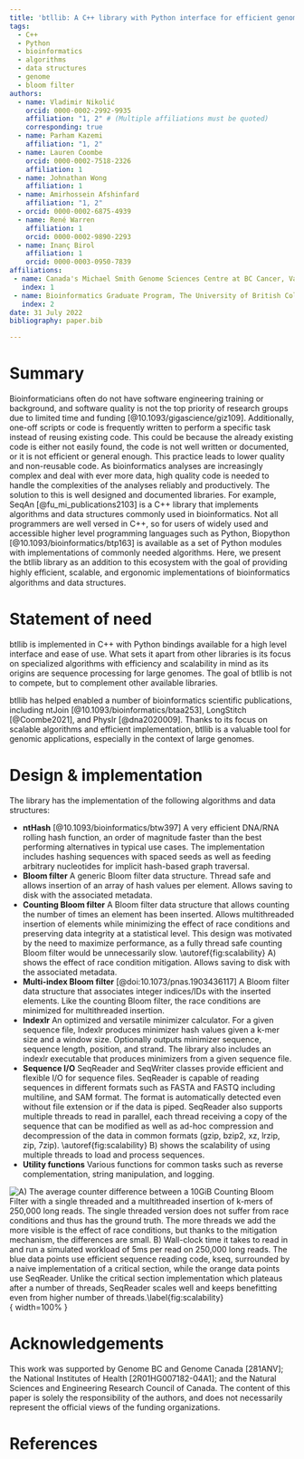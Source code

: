 ```yaml
---
title: 'btllib: A C++ library with Python interface for efficient genomic sequence processing'
tags:
  - C++
  - Python
  - bioinformatics
  - algorithms
  - data structures
  - genome
  - bloom filter
authors:
  - name: Vladimir Nikolić
    orcid: 0000-0002-2992-9935
    affiliation: "1, 2" # (Multiple affiliations must be quoted)
    corresponding: true
  - name: Parham Kazemi
    affiliation: "1, 2"
  - name: Lauren Coombe
    orcid: 0000-0002-7518-2326
    affiliation: 1
  - name: Johnathan Wong
    affiliation: 1
  - name: Amirhossein Afshinfard
    affiliation: "1, 2"
  - orcid: 0000-0002-6875-4939
  - name: René Warren
    affiliation: 1
    orcid: 0000-0002-9890-2293
  - name: Inanç Birol
    affiliation: 1
    orcid: 0000-0003-0950-7839
affiliations:
 - name: Canada's Michael Smith Genome Sciences Centre at BC Cancer, Vancouver, BC V5Z 4S6, Canada
   index: 1
 - name: Bioinformatics Graduate Program, The University of British Columbia, Vancouver, BC V6T 1Z4, Canada
   index: 2
date: 31 July 2022
bibliography: paper.bib

---
```


# Summary

Bioinformaticians often do not have software engineering training or background, and software quality is not the top priority of research groups due to limited time and funding [@10.1093/gigascience/giz109]. Additionally, one-off scripts or code is frequently written to perform a specific task instead of reusing existing code. This could be because the already existing code is either not easily found, the code is not well written or documented, or it is not efficient or general enough. This practice leads to lower quality and non-reusable code. As bioinformatics analyses are increasingly complex and deal with ever more data, high quality code is needed to handle the complexities of the analyses reliably and productively. The solution to this is well designed and documented libraries. For example, SeqAn [@fu_mi_publications2103] is a C++ library that implements algorithms and data structures commonly used in bioinformatics. Not all programmers are well versed in C++, so for users of widely used and accessible higher level programming languages such as Python, Biopython [@10.1093/bioinformatics/btp163] is available as a set of Python modules with implementations of commonly needed algorithms. Here, we present the btllib library as an addition to this ecosystem with the goal of providing highly eﬀicient, scalable, and ergonomic implementations of bioinformatics algorithms and data structures.

# Statement of need

btllib is implemented in C++ with Python bindings available for a high level interface and ease of use. What sets it apart from other libraries is its focus on specialized algorithms with efficiency and scalability in mind as its origins are sequence processing for large genomes. The goal of btllib is not to compete, but to complement other available libraries.

btllib has helped enabled a number of bioinformatics scientific publications, including ntJoin [@10.1093/bioinformatics/btaa253], LongStitch [@Coombe2021], and Physlr [@dna2020009]. Thanks to its focus on scalable algorithms and efficient implementation, btllib is a valuable tool for genomic applications, especially in the context of large genomes.

# Design & implementation

The library has the implementation of the following algorithms and data structures:

- **ntHash** [@10.1093/bioinformatics/btw397] A very efficient DNA/RNA rolling hash function, an order of magnitude faster than the best performing alternatives in typical use cases. The implementation  includes hashing sequences with spaced seeds as well as feeding arbitrary nucleotides for implicit hash-based graph traversal.
- **Bloom filter** A generic Bloom filter data structure. Thread safe and allows insertion of an array of hash values per element. Allows saving to disk with the associated metadata.
- **Counting Bloom filter** A Bloom filter data structure that allows counting the number of times an element has been inserted. Allows multithreaded insertion of elements while minimizing the effect of race conditions and preserving data integrity at a statistical level. This design was motivated by the need to maximize performance, as a fully thread safe counting Bloom filter would be unnecessarily slow. \autoref{fig:scalability} A) shows the effect of race condition mitigation. Allows saving to disk with the associated metadata.
- **Multi-index Bloom filter** [@doi:10.1073/pnas.1903436117] A Bloom filter data structure that associates integer indices/IDs with the inserted elements. Like the counting Bloom filter, the race conditions are minimized for multithreaded insertion.
- **Indexlr** An optimized and versatile minimizer calculator. For a given sequence file, Indexlr produces minimizer hash values given a k-mer size and a window size. Optionally outputs minimizer sequence, sequence length, position, and strand. The library also includes an indexlr executable that produces minimizers from a given sequence file.
- **Sequence I/O** SeqReader and SeqWriter classes provide efficient and flexible I/O for sequence files. SeqReader is capable of reading sequences in different formats such as FASTA and FASTQ including multiline, and SAM format. The format is automatically detected even without file extension or if the data is piped. SeqReader also supports multiple threads to read in parallel, each thread receiving a copy of the sequence that can be modified as well as ad-hoc compression and decompression of the data in common formats (gzip, bzip2, xz, lrzip, zip, 7zip). \autoref{fig:scalability} B) shows the scalability of using multiple threads to load and process sequences.
- **Utility functions** Various functions for common tasks such as reverse complementation, string manipulation, and logging.

![**A)** The average counter difference between a 10GiB Counting Bloom Filter with a single threaded and a multithreaded insertion of k-mers of 250,000 long reads. The single threaded version does not suffer from race conditions and thus has the ground truth. The more threads we add the more visible is the effect of race conditions, but thanks to the mitigation mechanism, the differences are small. **B)** Wall-clock time it takes to read in and run a simulated workload of 5ms per read on 250,000 long reads. The blue data points use efficient sequence reading code, kseq, surrounded by a naive implementation of a critical section,  while the orange data points use SeqReader. Unlike the critical section implementation which plateaus after a number of threads, SeqReader scales well and keeps benefitting even from higher number of threads.\label{fig:scalability}](scalability.png){ width=100% }

# Acknowledgements

This work was supported by Genome BC and Genome Canada [281ANV]; the National Institutes of Health [2R01HG007182-04A1]; and the Natural Sciences and Engineering Research Council of Canada. The content of this paper is solely the responsibility of the authors, and does not necessarily represent the official views of the funding organizations.

# References
